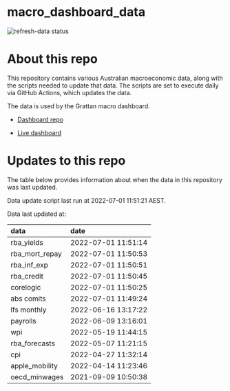 
<!-- README.md is generated from README.Rmd. Please edit that file -->

# macro\_dashboard\_data

<!-- badges: start -->

![refresh-data
status](https://github.com/grattan/macro_dashboard_data/workflows/refresh-data/badge.svg)

<!-- badges: end -->

# About this repo

This repository contains various Australian macroeconomic data, along
with the scripts needed to update that data. The scripts are set to
execute daily via GitHub Actions, which updates the data.

The data is used by the Grattan macro dashboard.

  - [Dashboard repo](https://github.com/grattan/macrodashboard)

  - [Live dashboard](https://mattcowgill.shinyapps.io/macrodashboard/)

# Updates to this repo

The table below provides information about when the data in this
repository was last updated.

Data update script last run at 2022-07-01 11:51:21 AEST.

Data last updated at:

| data             | date                |
| :--------------- | :------------------ |
| rba\_yields      | 2022-07-01 11:51:14 |
| rba\_mort\_repay | 2022-07-01 11:50:53 |
| rba\_inf\_exp    | 2022-07-01 11:50:51 |
| rba\_credit      | 2022-07-01 11:50:45 |
| corelogic        | 2022-07-01 11:50:25 |
| abs comits       | 2022-07-01 11:49:24 |
| lfs monthly      | 2022-06-16 13:17:22 |
| payrolls         | 2022-06-09 13:16:01 |
| wpi              | 2022-05-19 11:44:15 |
| rba\_forecasts   | 2022-05-07 11:21:15 |
| cpi              | 2022-04-27 11:32:14 |
| apple\_mobility  | 2022-04-14 11:23:46 |
| oecd\_minwages   | 2021-09-09 10:50:38 |

